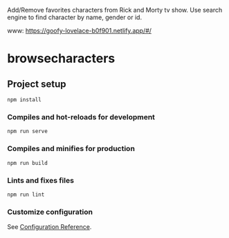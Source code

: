 Add/Remove favorites characters from Rick and Morty tv show. 
Use search engine to find character by name, gender or id.

www: https://goofy-lovelace-b0f901.netlify.app/#/


# browsecharacters

## Project setup
```
npm install
```

### Compiles and hot-reloads for development
```
npm run serve
```

### Compiles and minifies for production
```
npm run build
```

### Lints and fixes files
```
npm run lint
```

### Customize configuration
See [Configuration Reference](https://cli.vuejs.org/config/).
